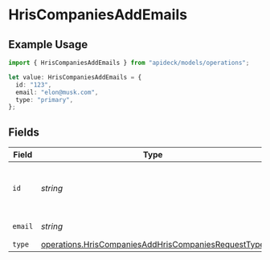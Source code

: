 # HrisCompaniesAddEmails

## Example Usage

```typescript
import { HrisCompaniesAddEmails } from "apideck/models/operations";

let value: HrisCompaniesAddEmails = {
  id: "123",
  email: "elon@musk.com",
  type: "primary",
};
```

## Fields

| Field                                                                                                                      | Type                                                                                                                       | Required                                                                                                                   | Description                                                                                                                | Example                                                                                                                    |
| -------------------------------------------------------------------------------------------------------------------------- | -------------------------------------------------------------------------------------------------------------------------- | -------------------------------------------------------------------------------------------------------------------------- | -------------------------------------------------------------------------------------------------------------------------- | -------------------------------------------------------------------------------------------------------------------------- |
| `id`                                                                                                                       | *string*                                                                                                                   | :heavy_minus_sign:                                                                                                         | Unique identifier for the email address                                                                                    | 123                                                                                                                        |
| `email`                                                                                                                    | *string*                                                                                                                   | :heavy_check_mark:                                                                                                         | Email address                                                                                                              | elon@musk.com                                                                                                              |
| `type`                                                                                                                     | [operations.HrisCompaniesAddHrisCompaniesRequestType](../../models/operations/hriscompaniesaddhriscompaniesrequesttype.md) | :heavy_minus_sign:                                                                                                         | Email type                                                                                                                 | primary                                                                                                                    |